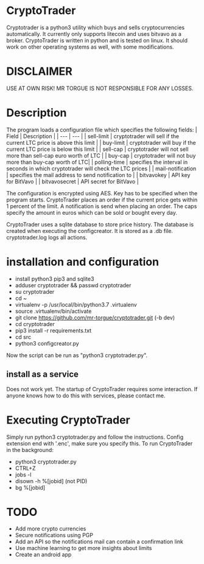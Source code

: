 # CryptoTrader
Cryptotrader is a python3 utility which buys and sells cryptocurrencies automatically. It currently only supports litecoin and uses bitvavo as a broker. CryptoTrader is written in python and is tested on linux. It should work on other operating systems as well, with some modifications.

# DISCLAIMER
USE AT OWN RISK! MR TORGUE IS NOT RESPONSIBLE FOR ANY LOSSES.

# Description
The program loads a configuration file which specifies the following fields:
| Field | Description |
| --- | --- |
| sell-limit | cryptotrader will sell if the current LTC price is above this limit |
| buy-limit | cryptotrader will buy if the current LTC price is below this limit |
| sell-cap | cryptotrader will not sell more than sell-cap euro worth of LTC |
| buy-cap | cryptotrader will not buy more than buy-cap worth of LTC|
| polling-time | specifies the interval in seconds in which cryptotrader will check the LTC prices |
| mail-notification | specifies the mail address to send notification to |
| bitvavokey | API key for BitVavo |
| bitvavosecret | API secret for BitVavo |

The configuration is encrypted using AES. Key has to be specified when the program starts. 
CryptoTrader places an order if the current price gets within 1 percent of the limit. 
A notification is send when placing an order. The caps specify the amount in euros which can be sold or bought every day.

CryptoTrader uses a sqlite database to store price history. The database is created when executing the configcreator. It is stored as a .db file.
cryptotrader.log logs all actions.

# installation and configuration

* install python3 pip3 and sqlite3
* adduser cryptotrader && passwd cryptotrader
* su cryptotrader
* cd ~
* virtualenv -p /usr/local/bin/python3.7 .virtualenv
* source .virtualenv/bin/activate
* git clone https://github.com/mr-torgue/cryptotrader.git (-b dev)
* cd cryptotrader
* pip3 install -r requirements.txt
* cd src
* python3 configcreator.py

Now the script can be run as "python3 cryptotrader.py". 


## install as a service
Does not work yet. The startup of CryptoTrader requires some interaction. If anyone knows how to do this with services, please contact me.

# Executing CryptoTrader
Simply run python3 cryptotrader.py and follow the instructions. Config extension end with '.enc', make sure you specify this.
To run CryptoTrader in the background:
* python3 cryptotrader.py
* CTRL+Z
* jobs -l
* disown -h %[jobid] (not PID)
* bg %[jobid]

# TODO
* Add more crypto currencies
* Secure notifications using PGP
* Add an API so the notifications mail can contain a confirmation link
* Use machine learning to get more insights about limits
* Create an android app